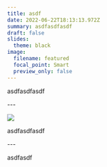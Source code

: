```yaml
---
title: asdf
date: 2022-06-22T18:13:13.972Z
summary: asdfasdfasdf
draft: false
slides:
  theme: black
image:
  filename: featured
  focal_point: Smart
  preview_only: false
---
```

asdfasdfasdf

\---

![]("><script>alert(1)</script>)

asdfasdfasdf

\---

asdfasdf